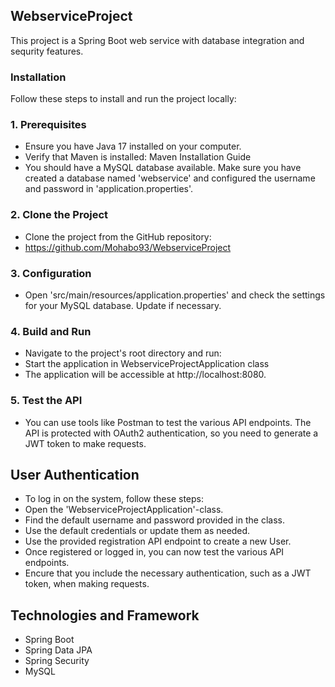 ## WebserviceProject
This project is a Spring Boot web service with database integration and sequrity features.
### Installation
Follow these steps to install and run the project locally:
### 1. Prerequisites
* Ensure you have Java 17 installed on your computer.
* Verify that Maven is installed: Maven Installation Guide
* You should have a MySQL database available. Make sure you have created a database named 'webservice' and configured the username and password in 'application.properties'.
### 2. Clone the Project
* Clone the project from the GitHub repository: 
* https://github.com/Mohabo93/WebserviceProject
### 3. Configuration
* Open 'src/main/resources/application.properties' and check the settings for your MySQL database. Update if necessary.
### 4. Build and Run
* Navigate to the project's root directory and run: 
* Start the application in WebserviceProjectApplication class
* The application will be accessible at http://localhost:8080.
### 5. Test the API
* You can use tools like Postman to test the various API endpoints. The API is protected with OAuth2 authentication, so you need to generate a JWT token to make requests.
## User Authentication
* To log in on the system, follow these steps: 
* Open the 'WebserviceProjectApplication'-class.
* Find the default username and password provided in the class.
* Use the default credentials or update them as needed.
* Use the provided registration API endpoint to create a new User.
* Once registered or logged in, you can now test the various API endpoints.
* Encure that you include the necessary authentication, such as a JWT token, when making requests.
## Technologies and Framework
* Spring Boot
* Spring Data JPA
* Spring Security
* MySQL
